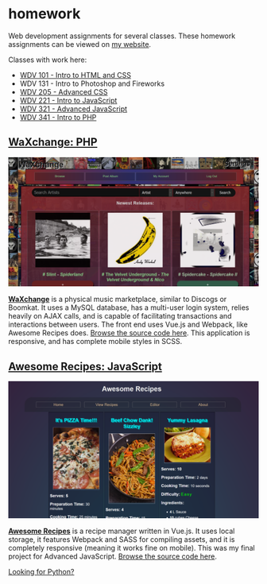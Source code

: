 # homework

Web development assignments for several classes. These homework assignments can be viewed on [my website](https://tannerbabcock.com/homework/index).

Classes with work here:

* [WDV 101 - Intro to HTML and CSS](https://tannerbabcock.com/homework/index?c=wdv101)
* WDV 131 - Intro to Photoshop and Fireworks
* [WDV 205 - Advanced CSS](https://tannerbabcock.com/homework/index?c=wdv205)
* [WDV 221 - Intro to JavaScript](https://tannerbabcock.com/homework/index?c=wdv221)
* [WDV 321 - Advanced JavaScript](https://tannerbabcock.com/homework/index?c=wdv321)
* [WDV 341 - Intro to PHP](https://tannerbabcock.com/homework/index?c=wdv341)

## [WaXchange: PHP](https://tannerbabcock.com/homework/wdv341/wax/index)

![WaXchange PHP Project](https://raw.githubusercontent.com/Babkock/homework/master/img/waxchange.png)

**[WaXchange](https://tannerbabcock.com/homework/wdv341/wax/index)** is a physical music marketplace, similar to Discogs or Boomkat. It uses a MySQL database, has a multi-user login system, relies heavily on AJAX calls, and is capable of facilitating transactions and interactions between users. The front end uses Vue.js and Webpack, like Awesome Recipes does. [Browse the source code here](https://github.com/Babkock/homework/tree/master/wdv341/wax). This application is responsive, and has complete mobile styles in SCSS.

## [Awesome Recipes: JavaScript](https://tannerbabcock.com/homework/wdv321/recipes/home.html)

![Awesome Recipes: JavaScript Project](https://raw.githubusercontent.com/Babkock/homework/master/img/recipes.png)

**[Awesome Recipes](https://tannerbabcock.com/homework/wdv321/recipes/home.html)** is a recipe manager written in Vue.js. It uses local storage, it features Webpack and SASS for compiling assets, and it is completely responsive (meaning it works fine on mobile). This was my final project for Advanced JavaScript. [Browse the source code here](https://github.com/Babkock/homework/tree/master/wdv321/recipes).

[Looking for Python?](https://github.com/Babkock/python)
